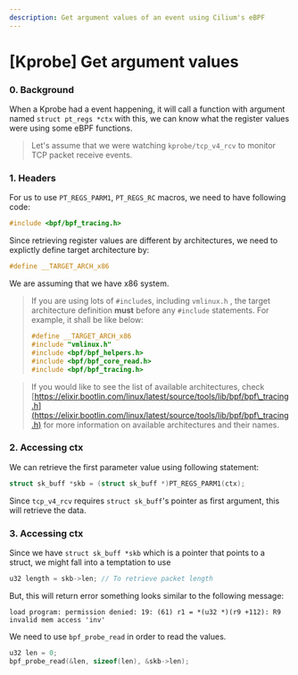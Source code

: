 ```yaml
---
description: Get argument values of an event using Cilium's eBPF
---
```


# \[Kprobe] Get argument values

### 0. Background

When a Kprobe had a event happening, it will call a function with argument named `struct pt_regs *ctx` with this, we can know what the register values were using some eBPF functions.

> Let's assume that we were watching `kprobe/tcp_v4_rcv` to monitor TCP packet receive events.

### 1. Headers

For us to use `PT_REGS_PARM1`, `PT_REGS_RC` macros, we need to have following code:

```c
#include <bpf/bpf_tracing.h>
```

Since retrieving register values are different by architectures, we need to explictly define target architecture by:

```c
#define __TARGET_ARCH_x86
```

We are assuming that we have x86 system.&#x20;

> If you are using lots of `#include`s, including `vmlinux.h` , the target architecture definition **must** before any `#include` statements. For example, it shall be like below:
>
> ```c
> #define __TARGET_ARCH_x86
> #include "vmlinux.h"
> #include <bpf/bpf_helpers.h>
> #include <bpf/bpf_core_read.h>
> #include <bpf/bpf_tracing.h>
> ```

> If you would like to see the list of available architectures, check [https://elixir.bootlin.com/linux/latest/source/tools/lib/bpf/bpf\_tracing.h](https://elixir.bootlin.com/linux/latest/source/tools/lib/bpf/bpf\_tracing.h) for more information on available architectures and their names.

### 2. Accessing ctx

We can retrieve the first parameter value using following statement:

```c
struct sk_buff *skb = (struct sk_buff *)PT_REGS_PARM1(ctx);
```

Since `tcp_v4_rcv` requires `struct sk_buff`'s pointer as first argument, this will retrieve the data.



### 3. Accessing ctx

Since we have `struct sk_buff *skb` which is a pointer that points to a struct, we might fall into a temptation to use

```c
u32 length = skb->len; // To retrieve packet length
```

But, this will return error something looks similar to the following message:

```
load program: permission denied: 19: (61) r1 = *(u32 *)(r9 +112): R9 invalid mem access 'inv' 
```

We need to use `bpf_probe_read` in order to read the values.

```c
u32 len = 0;
bpf_probe_read(&len, sizeof(len), &skb->len);
```
